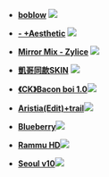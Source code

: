 * **[boblow](https://drive.google.com/file/d/1Bd9cvEEVQdBWaygmNvQFPa-52PeabcWq/view?usp=share_link)**
![](https://cdn.discordapp.com/attachments/858575404083707986/1062436600375672832/screenshot004.jpg)
* **[-  +Aesthetic](https://drive.google.com/file/d/1tmGgIkNJt4Npzqp1Z3HWhFjSj2ajNc8S/view?usp=share_link)**
![](https://cdn.discordapp.com/attachments/858575404083707986/1052576214818242600/screenshot002.jpg)
* **[Mirror Mix - Zylice](https://www.dropbox.com/s/81ck9alr0n5426a/Mirror%20Mix%20-%20Zylice.osk?dl=0)**
![](https://osu.ppy.sh/ss/17941249/d1cf)
* **[凱哥同款SKIN](https://drive.google.com/file/d/1iB2mTcGI3KqUh6-nBvi4k7tLfTGEPG1l/view)**
![](https://i.imgur.com/ACSy5SW.jpg)
* **[《CK》Bacon boi 1.0](https://skins.osuck.net/index.php?newsid=1648)**![](https://i.imgur.com/35m5JVu.jpg)

* **[Aristia(Edit)+trail](https://www.mediafire.com/file/fmmuq6020lb8sda/Aristia%2528Edit%2529%252Btrail.osk/fileX1m0wJ3OrmO/view?usp=sharing)**![](https://i.imgur.com/lp01pAS.jpg)
* **[Blueberry](https://osu.ppy.sh/community/forums/topics/588355?n=1)**![](https://i.imgur.com/S0LVe5V.jpg)
* **[Rammu HD](https://rammu.s-ul.eu/JI2slRpg)**![](https://i.imgur.com/6tSSbgv.jpg)
* **[Seoul v10](https://www.reddit.com/r/OsuSkins/comments/rnwsz7/seoul_v10_skin_release_hdsd_169/)**![](https://i.imgur.com/ycD5Lto.jpg)

